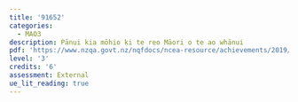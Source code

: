 ```yaml
---
title: '91652'
categories:
  - MAO3
description: Pānui kia mōhio ki te reo Māori o te ao whānui
pdf: 'https://www.nzqa.govt.nz/nqfdocs/ncea-resource/achievements/2019/as91652.pdf'
level: '3'
credits: '6'
assessment: External
ue_lit_reading: true
---
```


